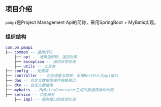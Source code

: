 ## 项目介绍

`pmApi`是Project Management Api的简称，采用SpringBoot + MyBatis实现。

### 组织结构

``` lua
com.pm.pmapi
├── common -- 通用代码
    ├── api -- 通用返回码、返回对象
    ├── exception -- 通用异常处理
    ├── utils -- 工具类
├── config -- 配置类
├── controller -- 业务调度与跳转，采用RestFul化api接口
├── dao -- 自定义数据库操作抽象接口
├── dto -- 自定义数据类
├── mybatis -- MyBatisGenerator生成的数据库操作代码
├── service -- 功能服务
    ├── impl -- 服务接口的具体实现
```
